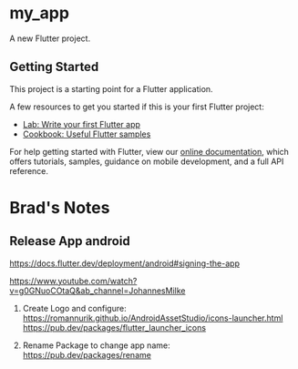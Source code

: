 # my_app

A new Flutter project.

## Getting Started

This project is a starting point for a Flutter application.

A few resources to get you started if this is your first Flutter project:

- [Lab: Write your first Flutter app](https://flutter.dev/docs/get-started/codelab)
- [Cookbook: Useful Flutter samples](https://flutter.dev/docs/cookbook)

For help getting started with Flutter, view our
[online documentation](https://flutter.dev/docs), which offers tutorials,
samples, guidance on mobile development, and a full API reference.

# Brad's Notes

## Release App android

https://docs.flutter.dev/deployment/android#signing-the-app

https://www.youtube.com/watch?v=g0GNuoCOtaQ&ab_channel=JohannesMilke

1. Create Logo and configure:
   https://romannurik.github.io/AndroidAssetStudio/icons-launcher.html
   https://pub.dev/packages/flutter_launcher_icons

2. Rename Package to change app name:
   https://pub.dev/packages/rename
